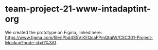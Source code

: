 # team-project-21-www-intadaptint-org

We created the prototype on Figma, linked here: https://www.figma.com/file/IPbd4S5ViKEQcaFPmQtqiW/CSC301-Project-Mockup?node-id=0%3A1.
